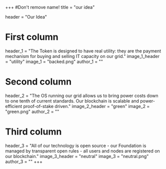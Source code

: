 +++
#Don't remove name!
title = "our idea"

header = "Our Idea"

# First column
header_1 = "The Token is designed to have real utility: they are the payment mechanism for buying and selling IT capacity on our grid."
image_1_header = "utility"
image_1 = "backed.png"
author_1 = ""

# Second column
header_2 = "The OS running our grid allows us to bring power costs down to one tenth of current standards. Our blockchain is scalable and power-efficient proof-of-stake driven."
image_2_header = "green"
image_2 = "green.png"
author_2 = ""

# Third column

header_3 = "All of our technology is open source - our Foundation is managed by transparent open rules - all users and nodes are registered on our blockchain."
image_3_header = "neutral"
image_3 = "neutral.png"
author_3 = ""
+++
